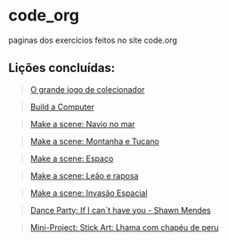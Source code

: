 # code_org
paginas dos exercícios feitos no site code.org
## Lições concluídas: 
  > [O grande jogo de colecionador](https://studio.code.org/projects/spritelab/KnRY3FWlJt6szAX5Uk-P2d4MYk66svw8KU5mJT_xjR0)

  > [Build a Computer](https://studio.code.org/projects/spritelab/A2zo7LzhUNczGxNz7DOpJ_kUrkc2DvDCdMO0IR1rOiM)

  >[Make a scene: Navio no mar](https://studio.code.org/projects/spritelab/9OPVp6X9H1r-3dAXXALJcFIzJC193rokDVOa0P6QDZ0)
  
  >[Make a scene: Montanha e Tucano](https://studio.code.org/projects/spritelab/LWH_9naWJrkJGcegVimMmKviYU9v_Zf2ajYtfx8EbAE)
  
  >[Make a scene: Espaço](https://studio.code.org/projects/spritelab/jo_fYPYmWWt9D7l4-Lcxy2pHbM-MqCEAKqDlbDPUhEU)

  >[Make a scene: Leão e raposa](https://studio.code.org/projects/spritelab/HZvlWp2ys2C5ZHqjwH_v1pXoT8S5iH8SXjb7oqH6Dwc)
  
  >[Make a scene: Invasão Espacial](https://studio.code.org/projects/spritelab/MEzy56xUZXnaOabaLSJ6vWJDWTnDP8QWKTr9nChREHY)
  
  >[Dance Party: If I can´t have you - Shawn Mendes](https://studio.code.org/projects/dance/stLu4LYWpL5Lx8MDgRkR94con7VlYT4-GTragq9g3rs)

  >[Mini-Project: Stick Art: Lhama com chapéu de peru](https://studio.code.org/projects/artist/-IlswA7wCR5xc36WUae1eZNTV-bFxFgAqXNfFhkmJ1M)

  >

